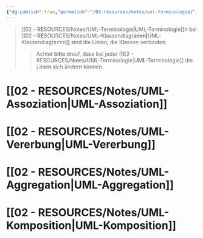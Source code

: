 ```yaml
---
{"dg-publish":true,"permalink":"/02-resources/notes/uml-terminologie/","tags":["UML/Klassendiagramm"],"noteIcon":"","updated":"2024-11-07T10:42:54.000+01:00"}
---
```


>[[02 - RESOURCES/Notes/UML-Terminologie\|UML-Terminologie]]n bei [[02 - RESOURCES/Notes/UML-Klassendiagramm\|UML-Klassendiagramm]] sind die Linien, die Klassen verbinden.
>>Achtet bitte drauf, dass bei jeder [[02 - RESOURCES/Notes/UML-Terminologie\|UML-Terminologie]] die Linien sich ändern können.

# [[02 - RESOURCES/Notes/UML-Assoziation\|UML-Assoziation]]
# [[02 - RESOURCES/Notes/UML-Vererbung\|UML-Vererbung]]
# [[02 - RESOURCES/Notes/UML-Aggregation\|UML-Aggregation]]
# [[02 - RESOURCES/Notes/UML-Komposition\|UML-Komposition]]